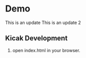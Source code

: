 # Demo
This is an update
This is an update 2


## Kicak Development
1. open index.html in your browser.